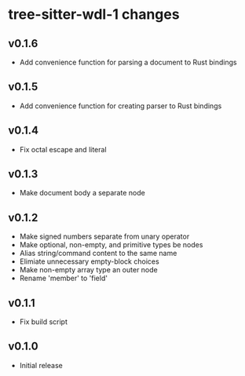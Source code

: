# tree-sitter-wdl-1 changes

## v0.1.6

* Add convenience function for parsing a document to Rust bindings

## v0.1.5

* Add convenience function for creating parser to Rust bindings

## v0.1.4

* Fix octal escape and literal

## v0.1.3

* Make document body a separate node

## v0.1.2

* Make signed numbers separate from unary operator
* Make optional, non-empty, and primitive types be nodes
* Alias string/command content to the same name
* Elimiate unnecessary empty-block choices
* Make non-empty array type an outer node
* Rename 'member' to 'field'

## v0.1.1

- Fix build script

## v0.1.0

- Initial release